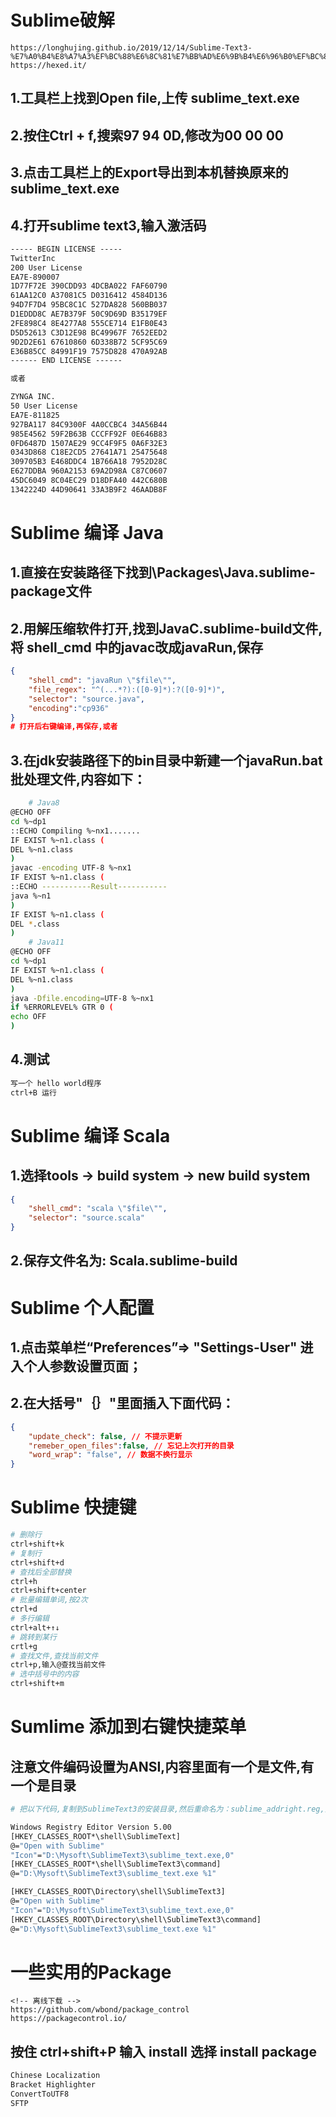 # Sublime破解
```http
https://longhujing.github.io/2019/12/14/Sublime-Text3-%E7%A0%B4%E8%A7%A3%EF%BC%88%E6%8C%81%E7%BB%AD%E6%9B%B4%E6%96%B0%EF%BC%89/
https://hexed.it/
```
## 1.工具栏上找到Open file,上传 sublime_text.exe
## 2.按住Ctrl + f,搜索97 94 0D,修改为00 00 00
## 3.点击工具栏上的Export导出到本机替换原来的 sublime_text.exe
## 4.打开sublime text3,输入激活码
```txt
----- BEGIN LICENSE -----
TwitterInc
200 User License
EA7E-890007
1D77F72E 390CDD93 4DCBA022 FAF60790
61AA12C0 A37081C5 D0316412 4584D136
94D7F7D4 95BC8C1C 527DA828 560BB037
D1EDDD8C AE7B379F 50C9D69D B35179EF
2FE898C4 8E4277A8 555CE714 E1FB0E43
D5D52613 C3D12E98 BC49967F 7652EED2
9D2D2E61 67610860 6D338B72 5CF95C69
E36B85CC 84991F19 7575D828 470A92AB
------ END LICENSE ------

或者

ZYNGA INC.
50 User License
EA7E-811825
927BA117 84C9300F 4A0CCBC4 34A56B44
985E4562 59F2B63B CCCFF92F 0E646B83
0FD6487D 1507AE29 9CC4F9F5 0A6F32E3
0343D868 C18E2CD5 27641A71 25475648
309705B3 E468DDC4 1B766A18 7952D28C
E627DDBA 960A2153 69A2D98A C87C0607
45DC6049 8C04EC29 D18DFA40 442C680B
1342224D 44D90641 33A3B9F2 46AADB8F
```

# Sublime 编译 Java
## 1.直接在安装路径下找到\Packages\Java.sublime-package文件
## 2.用解压缩软件打开,找到JavaC.sublime-build文件,将 shell_cmd 中的javac改成javaRun,保存
```json
{
	"shell_cmd": "javaRun \"$file\"",
	"file_regex": "^(...*?):([0-9]*):?([0-9]*)",
	"selector": "source.java",
    "encoding":"cp936"
}
# 打开后右键编译,再保存,或者
```
## 3.在jdk安装路径下的bin目录中新建一个javaRun.bat批处理文件,内容如下：
```sh
	# Java8
@ECHO OFF
cd %~dp1
::ECHO Compiling %~nx1.......
IF EXIST %~n1.class (
DEL %~n1.class
)
javac -encoding UTF-8 %~nx1
IF EXIST %~n1.class (
::ECHO -----------Result-----------
java %~n1
)
IF EXIST %~n1.class (
DEL *.class
)
	# Java11
@ECHO OFF
cd %~dp1
IF EXIST %~n1.class (
DEL %~n1.class
)
java -Dfile.encoding=UTF-8 %~nx1 
if %ERRORLEVEL% GTR 0 (
echo OFF
)
```
## 4.测试
```txt
写一个 hello world程序
ctrl+B 运行
```
# Sublime 编译 Scala
## 1.选择tools -> build system -> new build system
```json
{
	"shell_cmd": "scala \"$file\"",
	"selector": "source.scala"
}
```
## 2.保存文件名为: Scala.sublime-build

# Sublime 个人配置
## 1.点击菜单栏“Preferences”=> "Settings-User" 进入个人参数设置页面；
## 2.在大括号"｛｝"里面插入下面代码：
```json
{
	"update_check": false, // 不提示更新
	"remeber_open_files":false, // 忘记上次打开的目录
	"word_wrap": "false", // 数据不换行显示
}
```
# Sublime 快捷键
```sh
# 删除行
ctrl+shift+k
# 复制行
ctrl+shift+d
# 查找后全部替换
ctrl+h
ctrl+shift+center
# 批量编辑单词,按2次
ctrl+d
# 多行编辑
ctrl+alt+↑↓
# 跳转到某行
crtl+g
# 查找文件,查找当前文件
ctrl+p,输入@查找当前文件
# 选中括号中的内容
ctrl+shift+m
```
# Sumlime 添加到右键快捷菜单
## 注意文件编码设置为ANSI,内容里面有一个是文件,有一个是目录
```sh
# 把以下代码,复制到SublimeText3的安装目录,然后重命名为：sublime_addright.reg,然后双击就可以了

Windows Registry Editor Version 5.00
[HKEY_CLASSES_ROOT*\shell\SublimeText]
@="Open with Sublime"
"Icon"="D:\Mysoft\SublimeText3\sublime_text.exe,0"
[HKEY_CLASSES_ROOT*\shell\SublimeText3\command]
@="D:\Mysoft\SublimeText3\sublime_text.exe %1"

[HKEY_CLASSES_ROOT\Directory\shell\SublimeText3]
@="Open with Sublime"
"Icon"="D:\Mysoft\SublimeText3\sublime_text.exe,0"
[HKEY_CLASSES_ROOT\Directory\shell\SublimeText3\command]
@="D:\Mysoft\SublimeText3\sublime_text.exe %1"
```
# 一些实用的Package
```http
<!-- 离线下载 -->
https://github.com/wbond/package_control
https://packagecontrol.io/
```
## 按住 ctrl+shift+P 输入 install 选择 install package
```txt
Chinese Localization
Bracket Highlighter
ConvertToUTF8
SFTP
```